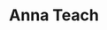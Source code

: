 ---
title: Anna Teach
organization: Humanitarian OpenStreetMap Team
talk: "Beyond the Mapathon - The Future of Volunteering at HOT"
permalink: /speakers/#anna-teach
---